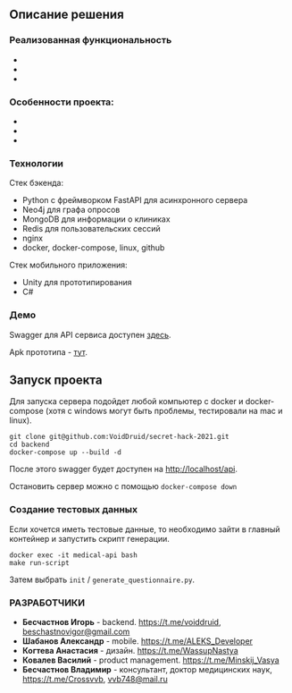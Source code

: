 Описание решения
---

### Реализованная функциональность

- 
- 
- 

### Особенности проекта:

- 
- 
- 

### Технологии

Стек бэкенда:

- Python с фреймворком FastAPI для асинхронного сервера
- Neo4j для графа опросов 
- MongoDB для информации о клиниках
- Redis для пользовательских сессий
- nginx
- docker, docker-compose, linux, github

Стек мобильного приложения:
- Unity для прототипирования
- C#

### Демо

Swagger для API сервиса доступен [здесь](http://45.132.19.51/api).

Apk прототипа - [тут](TODO).

Запуск проекта
------------

Для запуска сервера подойдет любой компьютер с docker и docker-compose
(хотя с windows могут быть проблемы, тестировали на mac и linux).

```
git clone git@github.com:VoidDruid/secret-hack-2021.git
cd backend
docker-compose up --build -d
```

После этого swagger будет доступен на [http://localhost/api](http://localhost/api).

Остановить сервер можно с помощью `docker-compose down`

### Создание тестовых данных

Если хочется иметь тестовые данные, то необходимо зайти в главный контейнер и запустить скрипт генерации.
```
docker exec -it medical-api bash
make run-script
```
Затем выбрать `init` / `generate_questionnaire.py`.

### РАЗРАБОТЧИКИ

- **Бесчастнов Игорь** - backend. https://t.me/voiddruid, beschastnovigor@gmail.com
- **Шабанов Александр** - mobile. https://t.me/ALEKS_Developer
- **Когтева Анастасия** - дизайн. https://t.me/WassupNastya
- **Ковалев Василий** - product management. https://t.me/Minskij_Vasya
- **Бесчастнов Владимир** - консультант, доктор медицинских наук, https://t.me/Crossvvb, vvb748@mail.ru
